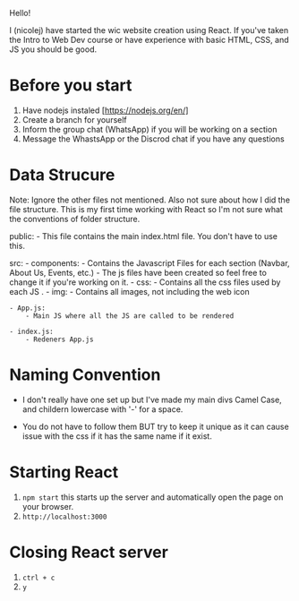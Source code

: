 Hello!

I (nicolej) have started the wic website creation using React. If you've taken the Intro to Web Dev course or have experience with basic HTML, CSS, and JS you should be good.

# Before you start

1. Have nodejs instaled [https://nodejs.org/en/]
2. Create a branch for yourself
3. Inform the group chat (WhatsApp) if you will be working on a section
4. Message the WhastsApp or the Discrod chat if you have any questions

# Data Strucure

Note: Ignore the other files not mentioned. Also not sure about how I did the file structure. This is my first time working with React so I'm not sure what the conventions of folder structure.

public: - This file contains the main index.html file. You don't have to use this.

src: - components: - Contains the Javascript Files for each section (Navbar, About Us, Events, etc.) - The js files have been created so feel free to change it if you're working on it. - css: - Contains all the css files used by each JS . - img: - Contains all images, not including the web icon

    - App.js:
        - Main JS where all the JS are called to be rendered

    - index.js:
        - Redeners App.js

# Naming Convention

- I don't really have one set up but I've made my main divs Camel Case, and childern lowercase with '-' for a space.

- You do not have to follow them BUT try to keep it unique as it can cause issue with the css if it has the same name if it exist.

# Starting React

1. `npm start` this starts up the server and automatically open the page on your browser.
2. `http://localhost:3000`

# Closing React server

1. `ctrl + c`
2. `y`
